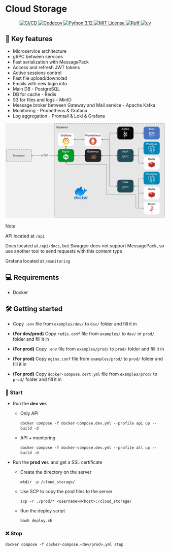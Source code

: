 # Cloud Storage

<p align="center">
  <a href="https://github.com/j3rrryy/cloud_storage/actions/workflows/main.yml">
    <img src="https://github.com/j3rrryy/cloud_storage/actions/workflows/main.yml/badge.svg" alt="СI/CD">
  </a>
  <a href="https://codecov.io/gh/j3rrryy/cloud_storage">
    <img src="https://codecov.io/gh/j3rrryy/cloud_storage/graph/badge.svg?token=T84VVOKWC8" alt="Codecov">
  </a>
  <a href="https://www.python.org/downloads/release/python-3120/">
    <img src="https://img.shields.io/badge/Python-3.12-FFD64E.svg" alt="Python 3.12">
  </a>
  <a href="https://github.com/j3rrryy/cloud_storage/blob/main/LICENSE">
    <img src="https://img.shields.io/badge/License-MIT-blue.svg" alt="MIT License">
  </a>
  <a href="https://github.com/astral-sh/ruff">
    <img src="https://img.shields.io/endpoint?url=https://raw.githubusercontent.com/astral-sh/ruff/main/assets/badge/v2.json" alt="Ruff">
  </a>
  <a href="https://github.com/astral-sh/uv">
    <img src="https://img.shields.io/endpoint?url=https://raw.githubusercontent.com/astral-sh/uv/main/assets/badge/v0.json" alt="uv">
  </a>
</p>

## :book: Key features

- Microservice architecture
- gRPC between services
- Fast serialization with MessagePack
- Access and refresh JWT tokens
- Active sessions control
- Fast file upload/downolad
- Emails with new login info
- Main DB - PostgreSQL
- DB for cache - Redis
- S3 for files and logs - MinIO
- Message broker between Gateway and Mail service - Apache Kafka
- Monitoring - Prometheus & Grafana
- Log aggregation - Promtail & Loki & Grafana

![Architecture](https://github.com/j3rrryy/cloud_storage/blob/main/images/architecture.webp?raw=true)

> [!NOTE]
> API located at `/api`
>
> Docs located at `/api/docs`, but Swagger does not support MessagePack, so use another tool to send requests with this content type
>
> Grafana located at `/monitoring`

## :computer: Requirements

- Docker

## :hammer_and_wrench: Getting started

- Copy `.env` file from `examples/dev/` to `dev/` folder and fill it in

- **(For dev/prod)** Copy `redis.conf` file from `examples/` to `dev/` or `prod/` folder and fill it in

- **(For prod)** Copy `.env` file from `examples/prod/` to `prod/` folder and fill it in

- **(For prod)** Copy `nginx.conf` file from `examples/prod/` to `prod/` folder and fill it in

- **(For prod)** Copy `docker-compose.cert.yml` file from `examples/prod/` to `prod/` folder and fill it in

### :rocket: Start

- Run the **dev ver.**

  - Only API

    ```shell
    docker compose -f docker-compose.dev.yml --profile api up --build -d
    ```

  - API + monitoring

    ```shell
    docker compose -f docker-compose.dev.yml --profile all up --build -d
    ```

- Run the **prod ver.** and get a SSL certificate

  - Create the directory on the server

    ```shell
    mkdir -p /cloud_storage/
    ```

  - Use SCP to copy the prod files to the server

    ```shell
    scp -r ./prod/* <username>@<host>:/cloud_storage/
    ```

  - Run the deploy script

    ```shell
    bash deploy.sh
    ```

### :x: Stop

```shell
docker compose -f docker-compose.<dev/prod>.yml stop
```
